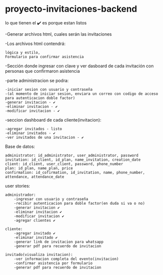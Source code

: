 # proyecto-invitaciones-backend

lo que tienen el ✔️ es porque estan listos

-Generar archivos html, cuales serán las invitaciones

-Los archivos html contendrá: 	
    
	lógica y estilo,
	Formulario para confirmar asistencia

-Sección donde ingresar con clave y ver dasboard de cada invitación con personas que confirmaron asistencia

-parte administracion se podra:
	
    -iniciar sesion con usuario y contraseña
	-(al momento de iniciar sesion, enviara un correo con codigo de acceso para autenticacion doble factor)
	-generar invitacion - ✔️
	-eliminar invitacion - ✔️
	-modificar invitacion - ✔️

-seccion dashboard de cada cliente(invitacion):

	-agregar invitados - listo
	-eliminar invitados - ✔️
	-ver invitados de una invitacion - ✔️

Base de datos:

	administrator: id_administrator, user_administrator, password
	invitation: id_client, id_plan, name_invitation, creation_date
	client: id_client, user_client, password, phone_number
	plan: id_plan, name_plan, price
	confirmation: id_cofirmation, id_invitation, name, phone_number, attendance, attendance_date

user stories:

	administrador:	
		-ingresar con usuario y contraseña
		-recibir autenticacion para doble factor(en duda si va o no)
		-generar invitacion ✔️
		-eliminar invitacion ✔️
		-modificar invitacion ✔️
		-agregar clientes ✔️
		
	cliente:
		-agregar invitado ✔️
		-eliminar invitado ✔️
  		-generar link de invitacion para whatsapp
    	-generar pdf para recuerdo de invitacion
      
	invitado(visualiza invitacion):
		-ver informacion completa del evento(invitacion)
		-confirmar asistencia por formulario
		-generar pdf para recuerdo de invitacion
